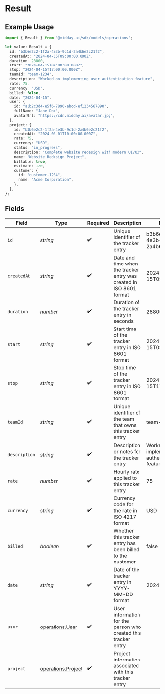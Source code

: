 # Result

## Example Usage

```typescript
import { Result } from "@midday-ai/sdk/models/operations";

let value: Result = {
  id: "b3b6e2c2-1f2a-4e3b-9c1d-2a4b6e2c21f2",
  createdAt: "2024-04-15T09:00:00.000Z",
  duration: 28800,
  start: "2024-04-15T09:00:00.000Z",
  stop: "2024-04-15T17:00:00.000Z",
  teamId: "team-1234",
  description: "Worked on implementing user authentication feature",
  rate: 75,
  currency: "USD",
  billed: false,
  date: "2024-04-15",
  user: {
    id: "a1b2c3d4-e5f6-7890-abcd-ef1234567890",
    fullName: "Jane Doe",
    avatarUrl: "https://cdn.midday.ai/avatar.jpg",
  },
  project: {
    id: "b3b6e2c2-1f2a-4e3b-9c1d-2a4b6e2c21f2",
    createdAt: "2024-03-01T10:00:00.000Z",
    rate: 75,
    currency: "USD",
    status: "in_progress",
    description: "Complete website redesign with modern UI/UX",
    name: "Website Redesign Project",
    billable: true,
    estimate: 120,
    customer: {
      id: "customer-1234",
      name: "Acme Corporation",
    },
  },
};
```

## Fields

| Field                                                               | Type                                                                | Required                                                            | Description                                                         | Example                                                             |
| ------------------------------------------------------------------- | ------------------------------------------------------------------- | ------------------------------------------------------------------- | ------------------------------------------------------------------- | ------------------------------------------------------------------- |
| `id`                                                                | *string*                                                            | :heavy_check_mark:                                                  | Unique identifier of the tracker entry                              | b3b6e2c2-1f2a-4e3b-9c1d-2a4b6e2c21f2                                |
| `createdAt`                                                         | *string*                                                            | :heavy_check_mark:                                                  | Date and time when the tracker entry was created in ISO 8601 format | 2024-04-15T09:00:00.000Z                                            |
| `duration`                                                          | *number*                                                            | :heavy_check_mark:                                                  | Duration of the tracker entry in seconds                            | 28800                                                               |
| `start`                                                             | *string*                                                            | :heavy_check_mark:                                                  | Start time of the tracker entry in ISO 8601 format                  | 2024-04-15T09:00:00.000Z                                            |
| `stop`                                                              | *string*                                                            | :heavy_check_mark:                                                  | Stop time of the tracker entry in ISO 8601 format                   | 2024-04-15T17:00:00.000Z                                            |
| `teamId`                                                            | *string*                                                            | :heavy_check_mark:                                                  | Unique identifier of the team that owns this tracker entry          | team-1234                                                           |
| `description`                                                       | *string*                                                            | :heavy_check_mark:                                                  | Description or notes for the tracker entry                          | Worked on implementing user authentication feature                  |
| `rate`                                                              | *number*                                                            | :heavy_check_mark:                                                  | Hourly rate applied to this tracker entry                           | 75                                                                  |
| `currency`                                                          | *string*                                                            | :heavy_check_mark:                                                  | Currency code for the rate in ISO 4217 format                       | USD                                                                 |
| `billed`                                                            | *boolean*                                                           | :heavy_check_mark:                                                  | Whether this tracker entry has been billed to the customer          | false                                                               |
| `date`                                                              | *string*                                                            | :heavy_check_mark:                                                  | Date of the tracker entry in YYYY-MM-DD format                      | 2024-04-15                                                          |
| `user`                                                              | [operations.User](../../models/operations/user.md)                  | :heavy_check_mark:                                                  | User information for the person who created this tracker entry      |                                                                     |
| `project`                                                           | [operations.Project](../../models/operations/project.md)            | :heavy_check_mark:                                                  | Project information associated with this tracker entry              |                                                                     |